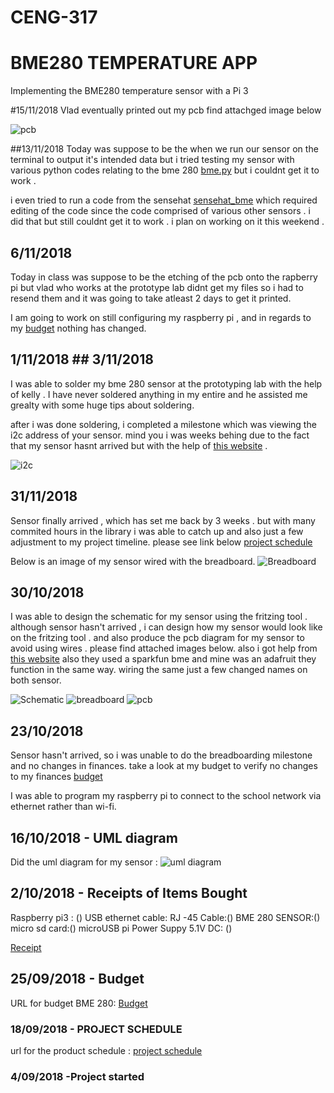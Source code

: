 # CENG-317

# BME280 TEMPERATURE APP
Implementing the BME280 temperature sensor with a Pi 3

#15/11/2018
Vlad eventually printed out my pcb find attachged image below


![pcb](https://raw.githubusercontent.com/sam9dadet/CENG-317/master/BME280%20image%20files%20and%20link/pcb%20image%20.jpg)

##13/11/2018
Today was suppose to be the when we run our sensor on the terminal to output it's intended data but i tried testing my sensor with various python codes relating to the bme 280 [bme.py](https://xdevs.com/guide/thp_rpi/) but i couldnt get it to work .

i even tried to run a code from the sensehat [sensehat_bme](https://github.com/six0four/StudentSenseHat/blob/master/firmware/BME280.py) which required editing of the code since the code comprised of various other sensors . i did that but still couldnt get it to work . 
i plan on working on it this weekend .



## 6/11/2018 
Today in class was suppose to be the etching  of the pcb onto the rapberry pi but vlad who works at the prototype lab didnt get my files so i had to resend them and it was going to take atleast 2 days to get it printed. 
 
 I am going to work on still configuring my raspberry pi , and in regards to my [budget](https://github.com/sam9dadet/CENG-317/blob/master/BME280%20image%20files%20and%20link/Budget%20for%20BME280%20Sensor.xlsx) nothing has changed. 

## 1/11/2018 ## 3/11/2018

I was able to solder my bme 280 sensor at the prototyping lab with the help of kelly . I have never soldered anything in my entire and he assisted me grealty with some huge tips about soldering. 

after i was done soldering, i  completed a milestone which was viewing the i2c address of your sensor. mind you i was weeks behing due to the fact that my sensor hasnt arrived but with the help of [this website](http://cactus.io/hookups/sensors/barometric/bme280/hookup-arduino-to-bme280-barometric-pressure-sensor) .

![i2c](https://raw.githubusercontent.com/sam9dadet/CENG-317/master/BME280%20image%20files%20and%20link/i2c.jpg)


## 31/11/2018
Sensor finally arrived , which has set me back by 3 weeks . but with many commited hours in the library i was able to catch up and also just a few adjustment to my project timeline. please see link below
[project schedule](https://github.com/sam9dadet/CENG-317/blob/master/BME280%20image%20files%20and%20link/Proposal(Samuel%20Dadet%20).xlsx)

Below is an image of my sensor wired with the breadboard.
![Breadboard](https://raw.githubusercontent.com/sam9dadet/CENG-317/master/BME280%20image%20files%20and%20link/breadboard%20.jpg)

## 30/10/2018 
I was able to design the  schematic for my sensor using the fritzing tool . although sensor hasn't arrived , i can design how my sensor would look like on the fritzing tool . and also produce the pcb diagram for my sensor to avoid using wires . please find attached  images below. also i got help from [this website](https://www.raspberrypi-spy.co.uk/2016/07/using-bme280-i2c-temperature-pressure-sensor-in-python/) also they used a sparkfun bme and mine was an adafruit they function in the same way. wiring the same just a few changed names on both sensor. 

![Schematic](https://raw.githubusercontent.com/sam9dadet/CENG-317/master/BME280%20image%20files%20and%20link/schematic%20fzz.jpg)
![breadboard](https://raw.githubusercontent.com/sam9dadet/CENG-317/master/BME280%20image%20files%20and%20link/breadboard%20fzz.jpg)
![pcb](https://raw.githubusercontent.com/sam9dadet/CENG-317/master/BME280%20image%20files%20and%20link/PCB_pcb.jpg)



## 23/10/2018 
Sensor hasn't arrived, so i was unable to do the breadboarding milestone and no changes in finances. 
take a look at my budget to verify no changes to my finances [budget](https://github.com/sam9dadet/CENG-317/blob/master/BME280%20image%20files%20and%20link/Budget%20for%20BME280%20Sensor.xlsx)

I was able to program my raspberry pi to connect to the school network via ethernet rather than wi-fi. 



## 16/10/2018 - UML diagram
Did the uml diagram for my sensor : ![uml diagram](https://raw.githubusercontent.com/sam9dadet/CENG-317/master/BME280%20image%20files%20and%20link/PSUEDO%20CODE%20UML%20DIAGRAM.JPG)

## 2/10/2018 - Receipts of Items Bought 

Raspberry pi3 : ()
USB ethernet cable: 
RJ -45 Cable:()
BME 280 SENSOR:()
micro sd card:()
microUSB pi Power Suppy 5.1V DC: ()

[Receipt](https://github.com/sam9dadet/CENG-317/blob/master/BME280%20image%20files%20and%20link/order%20details.docx)



## 25/09/2018 - Budget
URL for budget BME 280: [Budget](https://github.com/sam9dadet/CENG-317/blob/master/BME280%20image%20files%20and%20link/Budget%20for%20BME280%20Sensor.xlsx)


### 18/09/2018 - PROJECT SCHEDULE
url for the product schedule : [project schedule](https://github.com/sam9dadet/CENG-317/blob/master/BME280%20image%20files%20and%20link/Proposal(Samuel%20Dadet%20).xlsx)




### 4/09/2018 -Project started
